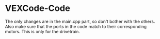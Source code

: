 # VEXCode-Code
The only changes are in the main.cpp part, so don't bother with the others. Also make sure that the ports in the code match to their corresponding motors.
This is only for the drivetrain.
